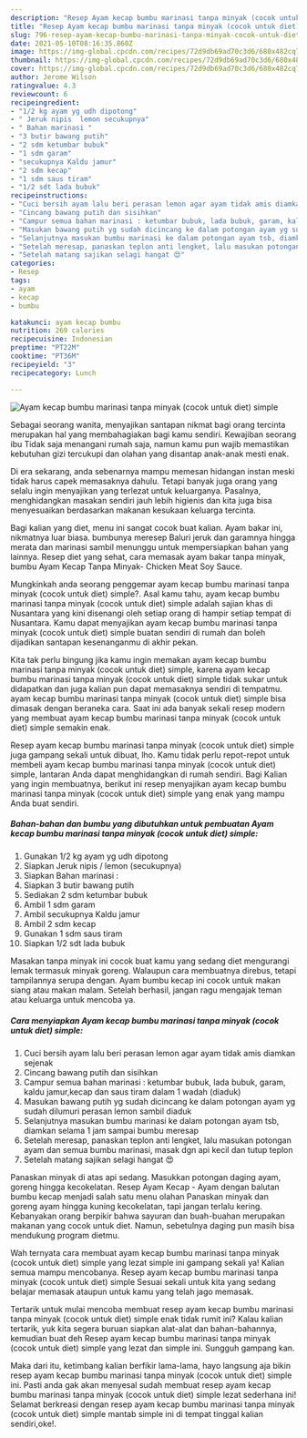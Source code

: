 ```yaml
---
description: "Resep Ayam kecap bumbu marinasi tanpa minyak (cocok untuk diet) simple yang nikmat Untuk Jualan"
title: "Resep Ayam kecap bumbu marinasi tanpa minyak (cocok untuk diet) simple yang nikmat Untuk Jualan"
slug: 796-resep-ayam-kecap-bumbu-marinasi-tanpa-minyak-cocok-untuk-diet-simple-yang-nikmat-untuk-jualan
date: 2021-05-10T08:16:35.860Z
image: https://img-global.cpcdn.com/recipes/72d9db69ad70c3d6/680x482cq70/ayam-kecap-bumbu-marinasi-tanpa-minyak-cocok-untuk-diet-simple-foto-resep-utama.jpg
thumbnail: https://img-global.cpcdn.com/recipes/72d9db69ad70c3d6/680x482cq70/ayam-kecap-bumbu-marinasi-tanpa-minyak-cocok-untuk-diet-simple-foto-resep-utama.jpg
cover: https://img-global.cpcdn.com/recipes/72d9db69ad70c3d6/680x482cq70/ayam-kecap-bumbu-marinasi-tanpa-minyak-cocok-untuk-diet-simple-foto-resep-utama.jpg
author: Jerome Wilson
ratingvalue: 4.3
reviewcount: 6
recipeingredient:
- "1/2 kg ayam yg udh dipotong"
- " Jeruk nipis  lemon secukupnya"
- " Bahan marinasi "
- "3 butir bawang putih"
- "2 sdm ketumbar bubuk"
- "1 sdm garam"
- "secukupnya Kaldu jamur"
- "2 sdm kecap"
- "1 sdm saus tiram"
- "1/2 sdt lada bubuk"
recipeinstructions:
- "Cuci bersih ayam lalu beri perasan lemon agar ayam tidak amis diamkan sejenak"
- "Cincang bawang putih dan sisihkan"
- "Campur semua bahan marinasi : ketumbar bubuk, lada bubuk, garam, kaldu jamur,kecap dan saus tiram dalam 1 wadah (diaduk)"
- "Masukan bawang putih yg sudah dicincang ke dalam potongan ayam yg sudah dilumuri perasan lemon sambil diaduk"
- "Selanjutnya masukan bumbu marinasi ke dalam potongan ayam tsb, diamkan selama 1 jam sampai bumbu meresap"
- "Setelah meresap, panaskan teplon anti lengket, lalu masukan potongan ayam dan semua bumbu marinasi, masak dgn api kecil dan tutup teplon"
- "Setelah matang sajikan selagi hangat 😍"
categories:
- Resep
tags:
- ayam
- kecap
- bumbu

katakunci: ayam kecap bumbu 
nutrition: 269 calories
recipecuisine: Indonesian
preptime: "PT22M"
cooktime: "PT36M"
recipeyield: "3"
recipecategory: Lunch

---
```



![Ayam kecap bumbu marinasi tanpa minyak (cocok untuk diet) simple](https://img-global.cpcdn.com/recipes/72d9db69ad70c3d6/680x482cq70/ayam-kecap-bumbu-marinasi-tanpa-minyak-cocok-untuk-diet-simple-foto-resep-utama.jpg)

Sebagai seorang wanita, menyajikan santapan nikmat bagi orang tercinta merupakan hal yang membahagiakan bagi kamu sendiri. Kewajiban seorang ibu Tidak saja menangani rumah saja, namun kamu pun wajib memastikan kebutuhan gizi tercukupi dan olahan yang disantap anak-anak mesti enak.

Di era  sekarang, anda sebenarnya mampu memesan hidangan instan meski tidak harus capek memasaknya dahulu. Tetapi banyak juga orang yang selalu ingin menyajikan yang terlezat untuk keluarganya. Pasalnya, menghidangkan masakan sendiri jauh lebih higienis dan kita juga bisa menyesuaikan berdasarkan makanan kesukaan keluarga tercinta. 

Bagi kalian yang diet, menu ini sangat cocok buat kalian. Ayam bakar ini, nikmatnya luar biasa. bumbunya meresep Baluri jeruk dan garamnya hingga merata dan marinasi sambil menunggu untuk mempersiapkan bahan yang lainnya. Resep diet yang sehat, cara memasak ayam bakar tanpa minyak, bumbu Ayam Kecap Tanpa Minyak- Chicken Meat Soy Sauce.

Mungkinkah anda seorang penggemar ayam kecap bumbu marinasi tanpa minyak (cocok untuk diet) simple?. Asal kamu tahu, ayam kecap bumbu marinasi tanpa minyak (cocok untuk diet) simple adalah sajian khas di Nusantara yang kini disenangi oleh setiap orang di hampir setiap tempat di Nusantara. Kamu dapat menyajikan ayam kecap bumbu marinasi tanpa minyak (cocok untuk diet) simple buatan sendiri di rumah dan boleh dijadikan santapan kesenanganmu di akhir pekan.

Kita tak perlu bingung jika kamu ingin memakan ayam kecap bumbu marinasi tanpa minyak (cocok untuk diet) simple, karena ayam kecap bumbu marinasi tanpa minyak (cocok untuk diet) simple tidak sukar untuk didapatkan dan juga kalian pun dapat memasaknya sendiri di tempatmu. ayam kecap bumbu marinasi tanpa minyak (cocok untuk diet) simple bisa dimasak dengan beraneka cara. Saat ini ada banyak sekali resep modern yang membuat ayam kecap bumbu marinasi tanpa minyak (cocok untuk diet) simple semakin enak.

Resep ayam kecap bumbu marinasi tanpa minyak (cocok untuk diet) simple juga gampang sekali untuk dibuat, lho. Kamu tidak perlu repot-repot untuk membeli ayam kecap bumbu marinasi tanpa minyak (cocok untuk diet) simple, lantaran Anda dapat menghidangkan di rumah sendiri. Bagi Kalian yang ingin membuatnya, berikut ini resep menyajikan ayam kecap bumbu marinasi tanpa minyak (cocok untuk diet) simple yang enak yang mampu Anda buat sendiri.

<!--inarticleads1-->

##### Bahan-bahan dan bumbu yang dibutuhkan untuk pembuatan Ayam kecap bumbu marinasi tanpa minyak (cocok untuk diet) simple:

1. Gunakan 1/2 kg ayam yg udh dipotong
1. Siapkan  Jeruk nipis / lemon (secukupnya)
1. Siapkan  Bahan marinasi :
1. Siapkan 3 butir bawang putih
1. Sediakan 2 sdm ketumbar bubuk
1. Ambil 1 sdm garam
1. Ambil secukupnya Kaldu jamur
1. Ambil 2 sdm kecap
1. Gunakan 1 sdm saus tiram
1. Siapkan 1/2 sdt lada bubuk


Masakan tanpa minyak ini cocok buat kamu yang sedang diet mengurangi lemak termasuk minyak goreng. Walaupun cara membuatnya direbus, tetapi tampilannya serupa dengan. Ayam bumbu kecap ini cocok untuk makan siang atau makan malam. Setelah berhasil, jangan ragu mengajak teman atau keluarga untuk mencoba ya. 

<!--inarticleads2-->

##### Cara menyiapkan Ayam kecap bumbu marinasi tanpa minyak (cocok untuk diet) simple:

1. Cuci bersih ayam lalu beri perasan lemon agar ayam tidak amis diamkan sejenak
1. Cincang bawang putih dan sisihkan
1. Campur semua bahan marinasi : ketumbar bubuk, lada bubuk, garam, kaldu jamur,kecap dan saus tiram dalam 1 wadah (diaduk)
1. Masukan bawang putih yg sudah dicincang ke dalam potongan ayam yg sudah dilumuri perasan lemon sambil diaduk
1. Selanjutnya masukan bumbu marinasi ke dalam potongan ayam tsb, diamkan selama 1 jam sampai bumbu meresap
1. Setelah meresap, panaskan teplon anti lengket, lalu masukan potongan ayam dan semua bumbu marinasi, masak dgn api kecil dan tutup teplon
1. Setelah matang sajikan selagi hangat 😍


Panaskan minyak di atas api sedang. Masukkan potongan daging ayam, goreng hingga kecokelatan. Resep Ayam Kecap - Ayam dengan balutan bumbu kecap menjadi salah satu menu olahan Panaskan minyak dan goreng ayam hingga kuning kecokelatan, tapi jangan terlalu kering. Kebanyakan orang berpikir bahwa sayuran dan buah-buahan merupakan makanan yang cocok untuk diet. Namun, sebetulnya daging pun masih bisa mendukung program dietmu. 

Wah ternyata cara membuat ayam kecap bumbu marinasi tanpa minyak (cocok untuk diet) simple yang lezat simple ini gampang sekali ya! Kalian semua mampu mencobanya. Resep ayam kecap bumbu marinasi tanpa minyak (cocok untuk diet) simple Sesuai sekali untuk kita yang sedang belajar memasak ataupun untuk kamu yang telah jago memasak.

Tertarik untuk mulai mencoba membuat resep ayam kecap bumbu marinasi tanpa minyak (cocok untuk diet) simple enak tidak rumit ini? Kalau kalian tertarik, yuk kita segera buruan siapkan alat-alat dan bahan-bahannya, kemudian buat deh Resep ayam kecap bumbu marinasi tanpa minyak (cocok untuk diet) simple yang lezat dan simple ini. Sungguh gampang kan. 

Maka dari itu, ketimbang kalian berfikir lama-lama, hayo langsung aja bikin resep ayam kecap bumbu marinasi tanpa minyak (cocok untuk diet) simple ini. Pasti anda gak akan menyesal sudah membuat resep ayam kecap bumbu marinasi tanpa minyak (cocok untuk diet) simple lezat sederhana ini! Selamat berkreasi dengan resep ayam kecap bumbu marinasi tanpa minyak (cocok untuk diet) simple mantab simple ini di tempat tinggal kalian sendiri,oke!.

